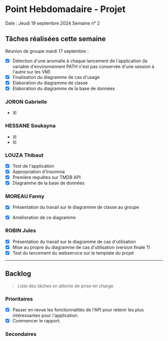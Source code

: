 # Point Hebdomadaire - Projet

Date : Jeudi 19 septembre 2024
Semaine n° 2

## Tâches réalisées cette semaine
Réunion de groupe mardi 17 septembre : 
- [x] Détection d'une anomalie à chaque lancement de l'application (la variable d'environnement PATH n'est pas conservée d'une session à l'autre sur les VM)
- [x] Finalisation du diagramme de cas d'usage
- [x] Elaboration du diagramme de classe
- [x] Elaboration du diagramme de la base de données

### JORON Gabrielle

- [x] 


### HESSANE Soukayna

- [x] 
- [x] 


### LOUZA Thibaut

- [x] Test de l'application
- [x] Appropriation d'Insomnia
- [x] Première requêtes sur TMDB API 
- [x] Diagramme de la base de données

### MOREAU Fanny

- [x] Présentation du travail sur le diagramme de classe au groupe
- [x] Amélioration de ce diagramme


### ROBIN Jules

- [x] Présentation du travail sur le diagramme de cas d'utilisation
- [x] Mise au propre du diagramme de cas d'utilisation (version finale ?)
- [x] Test du lancement du webservice sur le template du projet

---

## Backlog

> Liste des tâches en attente de prise en charge.

### Prioritaires

- [x] Passer en revue les fonctionnalités de l'API pour retenir les plus intéressantes pour l'application.
- [x] Commencer le rapport.

### Secondaires
